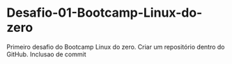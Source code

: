 # Desafio-01-Bootcamp-Linux-do-zero
Primeiro desafio do Bootcamp Linux do zero.
Criar um repositório dentro do GitHub.
Inclusao de commit
